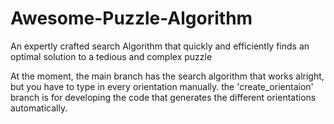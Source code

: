 Awesome-Puzzle-Algorithm
========================

An expertly crafted search Algorithm that quickly and efficiently finds an optimal solution to  a tedious and complex puzzle

At the moment, the main branch has the search algorithm that works alright, but you have to type in every orientation manually.
the 'create_orientaion' branch is for developing the code that generates the different orientations automatically.

